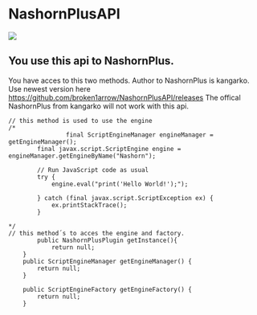 # NashornPlusAPI

[![](https://jitpack.io/v/broken1arrow/NashornPlusAPI.svg)](https://jitpack.io/#broken1arrow/NashornPlusAPI)

## You use this api to NashornPlus.

You have acces to this two methods. Author to NashornPlus is kangarko. Use newest version here https://github.com/broken1arrow/NashornPlusAPI/releases
The offical NashornPlus from kangarko will not work with this api. 

```
// this method is used to use the engine
/*
                final ScriptEngineManager engineManager = getEngineManager(); 
		final javax.script.ScriptEngine engine = engineManager.getEngineByName("Nashorn");
		
		// Run JavaScript code as usual
		try {
			engine.eval("print('Hello World!');");
		
		} catch (final javax.script.ScriptException ex) {
			ex.printStackTrace();
		}

*/
// this method´s to acces the engine and factory.
        public NashornPlusPlugin getInstance(){
	        return null;
	}
	public ScriptEngineManager getEngineManager() {
		return null;
	}

	public ScriptEngineFactory getEngineFactory() {
		return null;
	}
```
